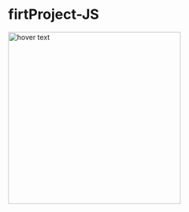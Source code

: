 # firtProject-JS

  <img src="C:\Users\Mh.El3basy\Documents\Lightshot\Screenshot_1.png" width="350" title="hover text">


